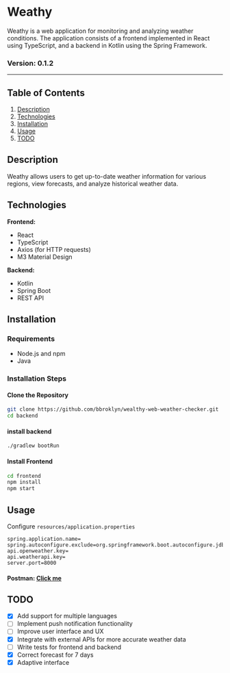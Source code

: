 # Weathy

Weathy is a web application for monitoring and analyzing weather conditions. The application consists of a frontend implemented in React using TypeScript, and a backend in Kotlin using the Spring Framework.

### Version: 0.1.2

---

## Table of Contents

1. [Description](#description)
2. [Technologies](#technologies)
3. [Installation](#installation)
4. [Usage](#usage)
5. [TODO](#todo)

## Description

Weathy allows users to get up-to-date weather information for various regions, view forecasts, and analyze historical weather data.

## Technologies

**Frontend:**

- React
- TypeScript
- Axios (for HTTP requests)
- M3 Material Design

**Backend:**

- Kotlin
- Spring Boot
- REST API

## Installation

### Requirements

- Node.js and npm
- Java

### Installation Steps

#### Clone the Repository

```bash
git clone https://github.com/bbroklyn/wealthy-web-weather-checker.git
cd backend
```

#### install backend

```bash
./gradlew bootRun
```

#### Install Frontend

```bash
cd frontend
npm install
npm start
```

## Usage

Configure `resources/application.properties`

```properties
spring.application.name=
spring.autoconfigure.exclude=org.springframework.boot.autoconfigure.jdbc.DataSourceAutoConfiguration,org.springframework.boot.autoconfigure.orm.jpa.HibernateJpaAutoConfiguration
api.openweather.key=
api.weatherapi.key=
server.port=8000
```

#### Postman: [Click me](https://www.postman.com/bbroklyn/workspace/projects/collection/34359699-0e435bdb-e8fb-4e2a-b6e9-03e0a5a67667)

## TODO

- [x] Add support for multiple languages
- [ ] Implement push notification functionality
- [ ] Improve user interface and UX
- [x] Integrate with external APIs for more accurate weather data
- [ ] Write tests for frontend and backend
- [x] Correct forecast for 7 days
- [x] Adaptive interface
